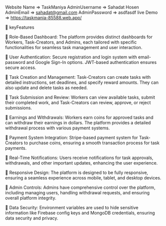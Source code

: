 Website Name => TaskManiya 
AdminUsername => Sahadat Hosen 
AdminEmail => sahadat@gmail.com
AdminPassword => asdfasdf
live Demo =>   https://taskmania-85588.web.app/


📢 keyFeatures
 
🔷 Role-Based Dashboard: The platform provides distinct dashboards for Workers, Task-Creators, and Admins, each tailored with specific functionalities for seamless task management and user interaction.

🔷 User Authentication: Secure registration and login system with email-password and Google Sign-In options. JWT-based authentication ensures secure access.

🔷 Task Creation and Management: Task-Creators can create tasks with detailed instructions, set deadlines, and specify reward amounts. They can also update and delete tasks as needed.

🔷 Task Submission and Review: Workers can view available tasks, submit their completed work, and Task-Creators can review, approve, or reject submissions.

🔷 Earnings and Withdrawals: Workers earn coins for approved tasks and can withdraw their earnings in dollars. The platform provides a detailed withdrawal process with various payment systems.

🔷 Payment System Integration: Stripe-based payment system for Task-Creators to purchase coins, ensuring a smooth transaction process for task payments.

🔷 Real-Time Notifications: Users receive notifications for task approvals, withdrawals, and other important updates, enhancing the user experience.

🔷 Responsive Design: The platform is designed to be fully responsive, ensuring a seamless experience across mobile, tablet, and desktop devices.

🔷 Admin Controls: Admins have comprehensive control over the platform, including managing users, handling withdrawal requests, and ensuring overall platform integrity.

🔷 Data Security: Environment variables are used to hide sensitive information like Firebase config keys and MongoDB credentials, ensuring data security and privacy. 